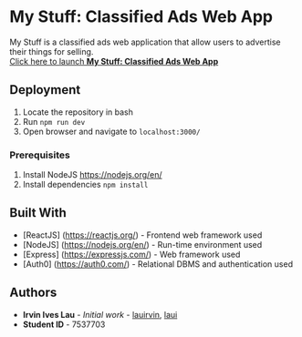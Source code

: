 # My Stuff: Classified Ads Web App
My Stuff is a classified ads web application that allow users to advertise their things for selling.  
[Click here to launch **My Stuff: Classified Ads Web App**](http://ec2-18-130-97-126.eu-west-2.compute.amazonaws.com)

## Deployment
1. Locate the repository in bash
2. Run ```npm run dev```
3. Open browser and navigate to ```localhost:3000/```

### Prerequisites
1. Install NodeJS https://nodejs.org/en/
2. Install dependencies ```npm install```

## Built With
* [ReactJS] (https://reactjs.org/) - Frontend web framework used
* [NodeJS] (https://nodejs.org/en/) - Run-time environment used
* [Express] (https://expressjs.com/) - Web framework used
* [Auth0] (https://auth0.com/) - Relational DBMS and authentication used

## Authors
* **Irvin Ives Lau** - *Initial work* - [lauirvin](https://github.com/lauirvin),  [laui](https://github.coventry.ac.uk/lauirvin)
* **Student ID** - 7537703
